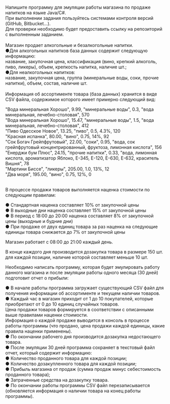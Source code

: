 <br/>
Напишите программу для эмуляции работы магазина по продаже напитков на языке Java/C#.
<br/>При выполнении задания пользуйтесь системами контроля версий (GitHub, Bitbucket…).
<br/>Для проверки необходимо будет предоставить ссылку на репозиторий с выполненным заданием.
<br/><br/>
Магазин продает алкогольные и безалкогольные напитки.
<br/>●Для алкогольных напитков база данных содержит следующую информацию:
<br/>название, закупочная цена, классификация (вино, крепкий алкоголь, пиво, ликеры), объем, крепкость напитка, наличие шт.;
<br/>●Для неалкогольных напитков:
<br/>название, закупочная цена, группа (минеральные воды, соки, прочие напитки), объем, состав, наличие шт.
<br/><br/>Информация об ассортименте товара (база данных) хранится в виде CSV файла, содержимое которого имеет примерно следующий вид:

"Вода минеральная Хорошо", 9.99, "минеральные воды", 0.3, "вода минеральная, лечебно-столовая", 570<br/>
"Вода минеральная Хорошо", 15.47, "минеральные воды", 1.5, "вода минеральная, лечебно-столовая", 412<br/>
"Пиво Одесское Новое", 13.25, "пиво", 0.5, 4.3%, 120<br/>
"Красная испанка", 80.00, "вино", 0.75, 14%, 92<br/>
"Сок Богач Грейпфрутовый", 22.00, "соки", 0.95, "вода, сок грейпфрутовый концентрированный, фруктоза, лимонная кислота", 156<br/>
"Енерджи бум Плюс", 24.15, "прочие напитки", 0.33, "вода, лимонная кислота, ароматизатор Яблоко, Е-345, Е-120, Е-630, Е-632, краситель Вишня", 78<br/>
"Мартини Биссе", "ликеры", 205.00, 1.0, 13%, 12<br/>
"Два моря", 195.00, "вино", 0.75, 12%, 0<br/><br/>

В процессе продажи товаров выполняется наценка стоимости по следующим правилам:

●     Стандартная наценка составляет 10% от закупочной цены<br/>
●     В выходные дни наценка составляет 15% от закупочной цены<br/>
●     В период с 18:00 до 20:00 наценка составляет 8% от закупочной цены (выходные и будние дни)<br/>
●     При продаже от двух единиц товара за раз наценка на следующие единицы товара снижается до 7% от закупочной цены<br/>

Магазин работает с 08:00 до 21:00 каждый день.

В конце каждого дня производится дозакупка товара в размере 150 шт. для каждой позиции, наличие которой составляет меньше 10 шт.

Необходимо написать программу, которая будет эмулировать работу данного магазина и после эмуляции работы одного месяца (30 дней) подготовит отчет о прибыли:

●     В начале работы программа загружает существующий CSV файл для получения информации об ассортименте и текущем наличии товаров.<br/>
●     Каждый час в магазин приходит от 1 до 10 покупателей, которые приобретают от 0 до 10 единиц случайных товаров.
<br/>Цена продажи товаров формируется в соответствии с описанными выше правилами наценки стоимости.
 <br/>Информация о каждой продаже выводится в консоль в процессе работы программы (что продано, цена продажи каждой единицы, какие правила наценки применены).<br/>
●     По окончании рабочего дня производится дозакупка недостающего товара.<br/>
●     После эмуляции 30 дней программа сохраняет в текстовый файл отчет, который содержит информацию:<br/>
●     Количество проданного товара для каждой позиции;<br/>
●     Количество дозакупленного товара для каждой позиции;<br/>
●     Прибыль магазина от продаж (сумма продаж минус себестоимость проданного товара);<br/>
●     Затраченные средства на дозакупку товара.<br/>
●     По окончании работы программы CSV файл перезаписывается (обновляется информация о наличии товара на конец работы программы).<br/><br/><br/>